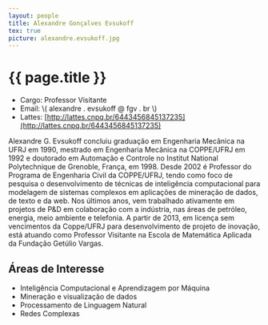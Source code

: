 ```yaml
---
layout: people
title: Alexandre Gonçalves Evsukoff
tex: true
picture: alexandre.evsukoff.jpg
---
```


# {{ page.title }}

- Cargo: Professor Visitante
- Email: \\( alexandre . evsukoff @ fgv . br \\)
- Lattes: [http://lattes.cnpq.br/6443456845137235](http://lattes.cnpq.br/6443456845137235)

Alexandre G. Evsukoff concluiu graduação em Engenharia Mecânica na
UFRJ em 1990, mestrado em Engenharia Mecânica na COPPE/UFRJ em 1992 e
doutorado em Automação e Controle no Institut National Polytechnique
de Grenoble, França, em 1998. Desde 2002 é Professor do Programa de
Engenharia Civil da COPPE/UFRJ, tendo como foco de pesquisa o
desenvolvimento de técnicas de inteligência computacional para
modelagem de sistemas complexos em aplicações de mineração de dados,
de texto e da web. Nos últimos anos, vem trabalhado ativamente em
projetos de P&D em colaboração com a indústria, nas áreas de petróleo,
energia, meio ambiente e telefonia. A partir de 2013, em licença sem
vencimentos da Coppe/UFRJ para desenvolvimento de projeto de inovação,
está atuando como Professor Visitante na Escola de Matemática Aplicada
da Fundação Getúlio Vargas.

## Áreas de Interesse

- Inteligência Computacional e Aprendizagem por Máquina
- Mineração e visualização de dados
- Processamento de Linguagem Natural
- Redes Complexas

